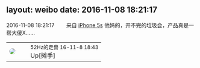 layout: weibo
date: 2016-11-08 18:21:17
---
<meta name="referrer" content="no-referrer" />

2016-11-08 18:21:17  &nbsp;&nbsp;&nbsp;&nbsp;&nbsp;&nbsp; 来自 <a href="sinaweibo://customweibosource" rel="nofollow">iPhone 5s</a>
他妈的，开不完的垃圾会，产品真是一帮大傻X…… ​​​

<table style="width: 100%;">
  <tr>
    <td style="width: 40px;"><img style="border-radius:50%" src="https://tva4.sinaimg.cn/crop.0.0.180.180.50/8beaf773jw1e8qgp5bmzyj2050050aa8.jpg?KID=imgbed,tva&Expires=1624466405&ssig=54O6x2Hf9w"></td>
    <td colspan="2"><small>52Hz的走兽 16-11-8 18:43</small><br/>Up[摊手]</td>
  </tr>
</table>
